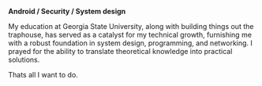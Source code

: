 **Android / Security / System design**


My education at Georgia State University, along with building things out the traphouse, has served as a catalyst for my technical growth, 
furnishing me with a robust foundation in system design, programming, and networking. 
I prayed for the ability to translate theoretical knowledge into practical solutions.

Thats all I want to do.
